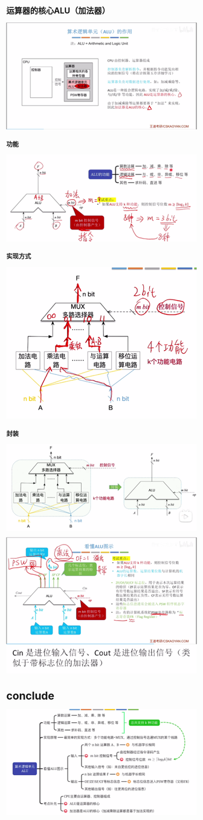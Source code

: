 

## 运算器的核心ALU（加法器）
![输入图片说明](/imgs/2025-07-28/CgNV2e9ZrgJtCen9.png)
### 功能
![输入图片说明](/imgs/2025-07-28/Cbi9mJhoJrHJwZxV.png)

### 实现方式
![输入图片说明](/imgs/2025-07-28/6qROhnf4j8dQ3AN0.png)
### 封装
![输入图片说明](/imgs/2025-07-28/MsU5MOdZHwg3LZ6q.png)

![输入图片说明](/imgs/2025-07-28/Gou6IRn05I8wMHOp.png)
![输入图片说明](/imgs/2025-07-28/55DVDirqb81YueSO.png)

# conclude
![输入图片说明](/imgs/2025-07-28/tDStFLf4BlZgABjF.png)
<!--stackedit_data:
eyJoaXN0b3J5IjpbMTQ3OTYzNDQzNywxNTYxNjM5NTM5XX0=
-->